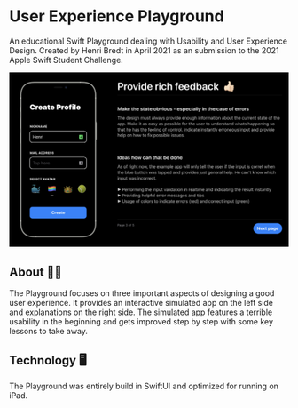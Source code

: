 # User Experience Playground
An educational Swift Playground dealing with Usability and User Experience Design. Created by Henri Bredt in April 2021 as an submission to the 2021 Apple Swift Student Challenge.


![](Ressources/demo1.jpg)

## About ✌🏻
The Playground focuses on three important aspects of designing a good user experience. It provides an interactive simulated app on the left side and explanations on the right side. The simulated app features a terrible usability in the beginning and gets improved step by step with some key lessons to take away.

## Technology   🖥
The Playground was entirely build in SwiftUI and optimized for running on iPad.
